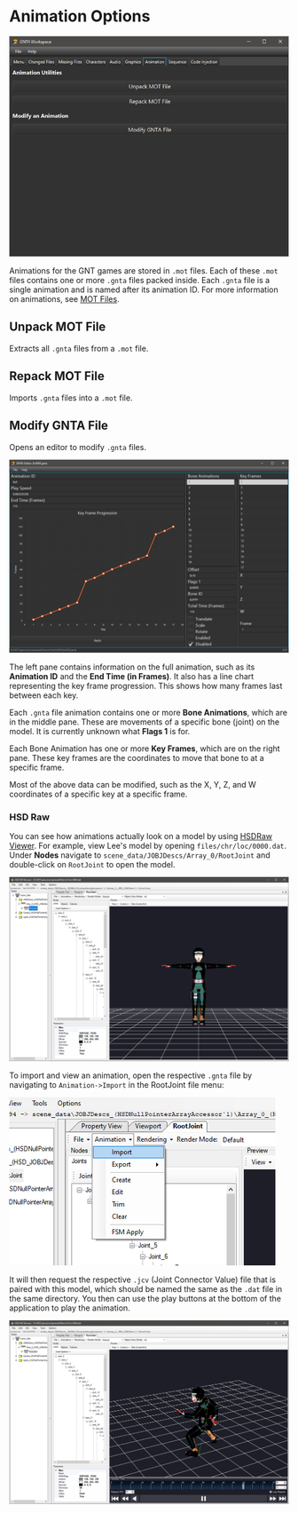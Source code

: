 # Animation Options

![Animation](/docs/animation.png?raw=true "Animation")

Animations for the GNT games are stored in `.mot` files. Each of these `.mot` files contains one or more `.gnta` files packed inside. Each `.gnta` file is a single animation and is named after its animation ID. For more information on animations, see [MOT Files](https://github.com/NicholasMoser/Naruto-GNT-Modding/blob/master/gnt4/docs/file_formats/mot.md).

## Unpack MOT File

Extracts all `.gnta` files from a `.mot` file.

## Repack MOT File

Imports `.gnta` files into a `.mot` file.

## Modify GNTA File

Opens an editor to modify `.gnta` files.

![GNTA Editor](/docs/gntaeditor.png?raw=true "GNTA Editor")

The left pane contains information on the full animation, such as its **Animation ID** and the **End Time (in Frames)**. It also has a line chart representing the key frame progression. This shows how many frames last between each key.

Each `.gnta` file animation contains one or more **Bone Animations**, which are in the middle pane. These are movements of a specific bone (joint) on the model. It is currently unknown what **Flags 1** is for.

Each Bone Animation has one or more **Key Frames**, which are on the right pane. These key frames are the coordinates to move that bone to at a specific frame.

Most of the above data can be modified, such as the X, Y, Z, and W coordinates of a specific key at a specific frame.

### HSD Raw

You can see how animations actually look on a model by using [HSDRaw Viewer](https://github.com/Ploaj/HSDLib). For example, view Lee's model by opening `files/chr/loc/0000.dat`. Under **Nodes** navigate to `scene_data/JOBJDescs/Array_0/RootJoint` and double-click on `RootJoint` to open the model.

![HSD Dat](/docs/hsddat.png?raw=true "HSD Dat")

To import and view an animation, open the respective `.gnta` file by navigating to `Animation->Import` in the RootJoint file menu:

![Animation Import](/docs/animationimport.png?raw=true "Animation Import")

It will then request the respective `.jcv` (Joint Connector Value) file that is paired with this model, which should be named the same as the `.dat` file in the same directory. You then can use the play buttons at the bottom of the application to play the animation.

![Animation Play](/docs/animationplay.png?raw=true "Animation Play")

